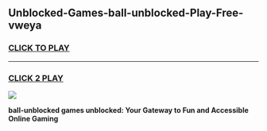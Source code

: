 
## Unblocked-Games-ball-unblocked-Play-Free-vweya
<h3>
<a href="https://premium76.site?title=ball-unblocked&ref=23A">CLICK TO PLAY</a></h3>
<hr>

<h3>
<a href="https://premium76.site?title=ball-unblocked&ref=23A">CLICK 2 PLAY</a>
  
</h3>

<a href="https://premium76.site?title=ball-unblocked&ref=23A"><img src="https://clearcache.store/games.png"></a>


**ball-unblocked games unblocked: Your Gateway to Fun and Accessible Online Gaming**
